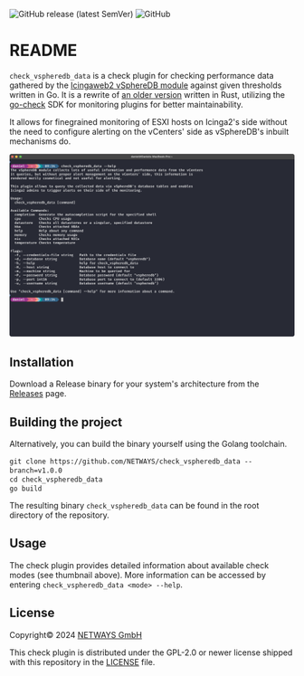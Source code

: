 ![GitHub release (latest SemVer)](https://img.shields.io/github/v/release/NETWAYS/check_vspheredb_data)
![GitHub](https://img.shields.io/github/license/NETWAYS/check_vspheredb_data)

# README

`check_vspheredb_data` is a check plugin for checking performance data gathered by the [Icingaweb2 vSphereDB module](https://github.com/icinga/icingaweb2-module-vspheredb)
against given thresholds written in Go. It is a rewrite of [an older version](https://github.com/NETWAYS/vspheredb-data-check) written in Rust, utilizing the [go-check](https://github.com/NETWAYS/go-check) SDK for monitoring plugins for better maintainability.

It allows for finegrained monitoring of ESXI hosts on Icinga2's side without the need to configure alerting on
the vCenters' side as vSphereDB's inbuilt mechanisms do.

![screenshot of plugin output](docs/thumbnail.png)

## Installation

Download a Release binary for your system's architecture from the [Releases](https://github.com/NETWAYS/check_vspheredb_data/releases) page.

## Building the project

Alternatively, you can build the binary yourself using the Golang toolchain.

```shell
git clone https://github.com/NETWAYS/check_vspheredb_data --branch=v1.0.0
cd check_vspheredb_data
go build
```

The resulting binary `check_vspheredb_data` can be found in the root directory of the repository.

## Usage

The check plugin provides detailed information about available check modes (see thumbnail above). More information can be accessed by
entering `check_vspheredb_data <mode> --help`.

## License

Copyright© 2024 [NETWAYS GmbH](mailto:info@netways.de)

This check plugin is distributed under the GPL-2.0 or newer license shipped with this repository in the [LICENSE](LICENSE) file.

